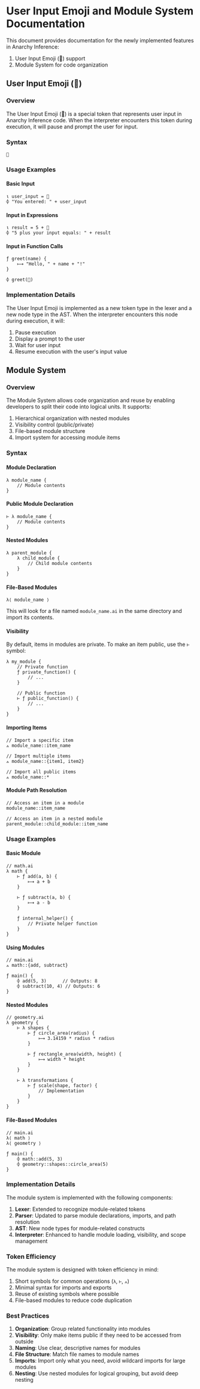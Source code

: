 # User Input Emoji and Module System Documentation

This document provides documentation for the newly implemented features in Anarchy Inference:
1. User Input Emoji (🎤) support
2. Module System for code organization

## User Input Emoji (🎤)

### Overview

The User Input Emoji (🎤) is a special token that represents user input in Anarchy Inference code. When the interpreter encounters this token during execution, it will pause and prompt the user for input.

### Syntax

```
🎤
```

### Usage Examples

#### Basic Input

```
ι user_input = 🎤
⌽ "You entered: " + user_input
```

#### Input in Expressions

```
ι result = 5 + 🎤
⌽ "5 plus your input equals: " + result
```

#### Input in Function Calls

```
ƒ greet(name) {
    ⟼ "Hello, " + name + "!"
}

⌽ greet(🎤)
```

### Implementation Details

The User Input Emoji is implemented as a new token type in the lexer and a new node type in the AST. When the interpreter encounters this node during execution, it will:

1. Pause execution
2. Display a prompt to the user
3. Wait for user input
4. Resume execution with the user's input value

## Module System

### Overview

The Module System allows code organization and reuse by enabling developers to split their code into logical units. It supports:

1. Hierarchical organization with nested modules
2. Visibility control (public/private)
3. File-based module structure
4. Import system for accessing module items

### Syntax

#### Module Declaration

```
λ module_name {
    // Module contents
}
```

#### Public Module Declaration

```
⊢ λ module_name {
    // Module contents
}
```

#### Nested Modules

```
λ parent_module {
    λ child_module {
        // Child module contents
    }
}
```

#### File-Based Modules

```
λ⟨ module_name ⟩
```

This will look for a file named `module_name.ai` in the same directory and import its contents.

#### Visibility

By default, items in modules are private. To make an item public, use the `⊢` symbol:

```
λ my_module {
    // Private function
    ƒ private_function() {
        // ...
    }
    
    // Public function
    ⊢ ƒ public_function() {
        // ...
    }
}
```

#### Importing Items

```
// Import a specific item
⟑ module_name::item_name

// Import multiple items
⟑ module_name::{item1, item2}

// Import all public items
⟑ module_name::*
```

#### Module Path Resolution

```
// Access an item in a module
module_name::item_name

// Access an item in a nested module
parent_module::child_module::item_name
```

### Usage Examples

#### Basic Module

```
// math.ai
λ math {
    ⊢ ƒ add(a, b) {
        ⟼ a + b
    }
    
    ⊢ ƒ subtract(a, b) {
        ⟼ a - b
    }
    
    ƒ internal_helper() {
        // Private helper function
    }
}
```

#### Using Modules

```
// main.ai
⟑ math::{add, subtract}

ƒ main() {
    ⌽ add(5, 3)      // Outputs: 8
    ⌽ subtract(10, 4) // Outputs: 6
}
```

#### Nested Modules

```
// geometry.ai
λ geometry {
    ⊢ λ shapes {
        ⊢ ƒ circle_area(radius) {
            ⟼ 3.14159 * radius * radius
        }
        
        ⊢ ƒ rectangle_area(width, height) {
            ⟼ width * height
        }
    }
    
    ⊢ λ transformations {
        ⊢ ƒ scale(shape, factor) {
            // Implementation
        }
    }
}
```

#### File-Based Modules

```
// main.ai
λ⟨ math ⟩
λ⟨ geometry ⟩

ƒ main() {
    ⌽ math::add(5, 3)
    ⌽ geometry::shapes::circle_area(5)
}
```

### Implementation Details

The module system is implemented with the following components:

1. **Lexer**: Extended to recognize module-related tokens
2. **Parser**: Updated to parse module declarations, imports, and path resolution
3. **AST**: New node types for module-related constructs
4. **Interpreter**: Enhanced to handle module loading, visibility, and scope management

### Token Efficiency

The module system is designed with token efficiency in mind:

1. Short symbols for common operations (`λ`, `⊢`, `⟑`)
2. Minimal syntax for imports and exports
3. Reuse of existing symbols where possible
4. File-based modules to reduce code duplication

### Best Practices

1. **Organization**: Group related functionality into modules
2. **Visibility**: Only make items public if they need to be accessed from outside
3. **Naming**: Use clear, descriptive names for modules
4. **File Structure**: Match file names to module names
5. **Imports**: Import only what you need, avoid wildcard imports for large modules
6. **Nesting**: Use nested modules for logical grouping, but avoid deep nesting
